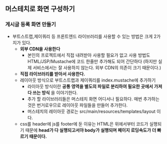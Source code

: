 ## 머스테치로 화면 구성하기
  ### 게시글 등록 화면 만들기
  - 부트스트랩,제이쿼리 등 프론트엔드 라이브러리를 사용할 수 있는 방법은
    크게 2가지가 있다. 
    - __외부 CDN을 사용한다__
      - 본인의 프로젝트에서 직접 내려받아 사용할 필요가 없고 사용 방법도
        HTML/JSP/Mustache에 코드 한줄만 추가해도 되어 간단하다
        (하지만 실제 서비스에서는 잘 사용하지 않는다. 외부 CDN의 의존이 크기 때문이다.)
    - __직접 라이브러리를 받아서 사용한다.__
    - 레이아웃 방식으로 부트스트랩과 제이쿼리를 index.mustache에 추가하기
      - 라이아웃 방식이란 __공통 영역을 별도의 파일로 분리하여 필요한 곳에서 가져다 쓰는 방식__ 을 이야기한다.
      - 추가 할 라이브러리들은 머스테치 화면 어디서나 필요하다. 매번 추가하는 것은 번거로우므로
        레이아웃 파일들을 만들어 추가한다.
      - 머스테치의 레이아웃 경로는 src/main/resources/templates/layout 이다.
    - css를 header에 js를 footer에 둔 이유는 HTML은 위에서부터 코드가 실행되기 때문에
      __head가 다 실행되고서야 body가 실행되며 페이지 로딩속도가 더 빠르기 때문이다.__

